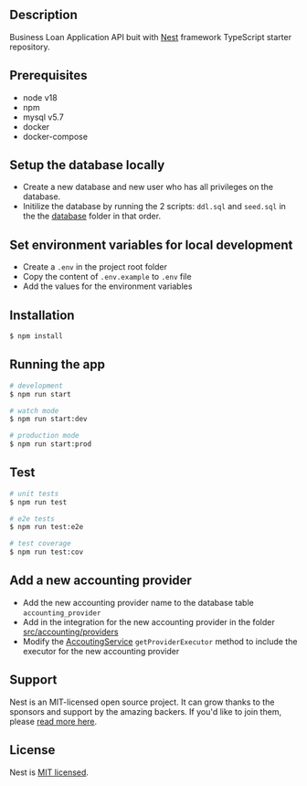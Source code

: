 ## Description

Business Loan Application API buit with [Nest](https://github.com/nestjs/nest) framework TypeScript starter repository.

## Prerequisites

- node v18
- npm
- mysql v5.7
- docker
- docker-compose

## Setup the database locally

- Create a new database and new user who has all privileges on the database.
- Initilize the database by running the 2 scripts: `ddl.sql` and `seed.sql` in the the [database](database) folder in that order.

## Set environment variables for local development

- Create a `.env` in the project root folder
- Copy the content of `.env.example` to `.env` file
- Add the values for the environment variables

## Installation

```bash
$ npm install
```

## Running the app

```bash
# development
$ npm run start

# watch mode
$ npm run start:dev

# production mode
$ npm run start:prod
```

## Test

```bash
# unit tests
$ npm run test

# e2e tests
$ npm run test:e2e

# test coverage
$ npm run test:cov
```

## Add a new accounting provider

- Add the new accounting provider name to the database table `accounting_provider`
- Add in the integration for the new accounting provider in the folder [src/accounting/providers](src/accounting/providers/)
- Modify the [AccoutingService](src/accounting/accounting.service.ts) `getProviderExecutor` method to include the executor for the new accounting provider

## Support

Nest is an MIT-licensed open source project. It can grow thanks to the sponsors and support by the amazing backers. If you'd like to join them, please [read more here](https://docs.nestjs.com/support).

## License

Nest is [MIT licensed](LICENSE).
